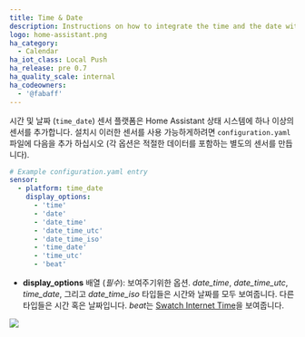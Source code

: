 ```yaml
---
title: Time & Date
description: Instructions on how to integrate the time and the date within Home Assistant.
logo: home-assistant.png
ha_category:
  - Calendar
ha_iot_class: Local Push
ha_release: pre 0.7
ha_quality_scale: internal
ha_codeowners:
  - '@fabaff'
---
```


시간 및 날짜 (`time_date`) 센서 플랫폼은 Home Assistant 상태 시스템에 하나 이상의 센서를 추가합니다. 설치시 이러한 센서를 사용 가능하게하려면 `configuration.yaml` 파일에 다음을 추가 하십시오 (각 옵션은 적절한 데이터를 포함하는 별도의 센서를 만듭니다).

```yaml
# Example configuration.yaml entry
sensor:
  - platform: time_date
    display_options:
      - 'time'
      - 'date'
      - 'date_time'
      - 'date_time_utc'
      - 'date_time_iso'
      - 'time_date'
      - 'time_utc'
      - 'beat'
```

- **display_options** 배열 (*필수*): 보여주기위한 옵션. *date_time*, *date_time_utc*, *time_date*, 그리고 *date_time_iso* 타입들은 시간와 날짜를 모두 보여줍니다. 다른 타입들은 시간 혹은 날짜입니다. *beat*는 [Swatch Internet Time](https://www.swatch.com/en_us/internet-time)을 보여줍니다.


<p class='img'>
  <img src='{{site_root}}/images/screenshots/time_date.png' />
</p>
